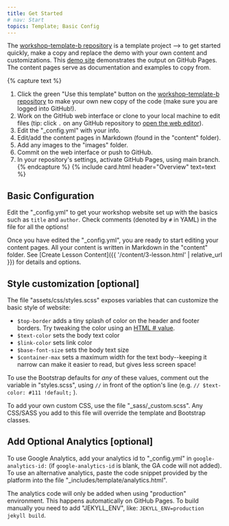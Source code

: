 ```yaml
---
title: Get Started
# nav: Start
topics: Template; Basic Config
---
```


The [workshop-template-b repository](https://github.com/evanwill/workshop-template-b) is a template project --> to get started quickly, make a copy and replace the demo with your own content and customizations.
This [demo site](https://evanwill.github.io/workshop-template-b/) demonstrates the output on GitHub Pages.
The content pages serve as documentation and examples to copy from.

{% capture text %}
1. Click the green "Use this template" button on the [workshop-template-b repository](https://github.com/evanwill/workshop-template-b) to make your own new copy of the code (make sure you are logged into GitHub!).
2. Work on the GitHub web interface or clone to your local machine to edit files (tip: click `.` on any GitHub repository to [open the web editor](https://docs.github.com/en/codespaces/the-githubdev-web-based-editor)).
3. Edit the "_config.yml" with your info.
4. Edit/add the content pages in Markdown (found in the "content" folder).
5. Add any images to the "images" folder.
5. Commit on the web interface or push to GitHub.
6. In your repository's settings, activate GitHub Pages, using main branch.{% endcapture %}
{% include card.html header="Overview" text=text %}

## Basic Configuration

Edit the "_config.yml" to get your workshop website set up with the basics such as `title` and `author`.
Check comments (denoted by `#` in YAML) in the file for all the options!

Once you have edited the "_config.yml", you are ready to start editing your content pages.
All your content is written in Markdown in the "content" folder.
See [Create Lesson Content]({{ '/content/3-lesson.html' | relative_url }}) for details and options.

## Style customization [optional]

The file "assets/css/styles.scss" exposes variables that can customize the basic style of website:

- `$top-border` adds a tiny splash of color on the header and footer borders. Try tweaking the color using an [HTML # value](https://www.w3schools.com/colors/colors_picker.asp).
- `$text-color` sets the body text color
- `$link-color` sets link color
- `$base-font-size` sets the body text size
- `$container-max` sets a maximum width for the text body--keeping it narrow can make it easier to read, but gives less screen space!

To use the Bootstrap defaults for *any* of these values, comment out the variable in "styles.scss", using `//` in front of the option's line (e.g. `// $text-color: #111 !default;` ).

To add your own custom CSS, use the file "_sass/_custom.scss".
Any CSS/SASS you add to this file will override the template and Bootstrap classes.

## Add Optional Analytics [optional]

To use Google Analytics, add your analytics id to "_config.yml" in `google-analytics-id:` (if `google-analytics-id` is blank, the GA code will not added).
To use an alternative analytics, paste the code snippet provided by the platform into the file "_includes/template/analytics.html".

The analytics code will only be added when using "production" environment. 
This happens automatically on GitHub Pages. 
To build manually you need to add "JEKYLL_ENV", like: `JEKYLL_ENV=production jekyll build`.
